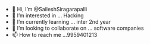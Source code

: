 - 👋 Hi, I’m @SaileshSiragarapalli
- 👀 I’m interested in ... Hacking
- 🌱 I’m currently learning ... inter 2nd year
- 💞️ I’m looking to collaborate on ... software companies
- 📫 How to reach me ...9959401213

<!---
SaileshSiragarapalli/SaileshSiragarapalli is a ✨ special ✨ repository because its `README.md` (this file) appears on your GitHub profile.
You can click the Preview link to take a look at your changes.
--->
